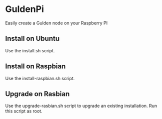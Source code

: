 # GuldenPi
Easily create a Gulden node on your Raspberry PI 

## Install on Ubuntu
Use the install.sh script.

## Install on Raspbian
Use the install-raspbian.sh script.

## Upgrade on Rasbian
Use the upgrade-rasbian.sh script to upgrade an existing installation. 
Run this script as root.
